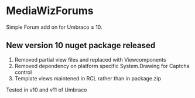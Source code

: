 # MediaWizForums #
Simple Forum add on for Umbraco ≥ 10. 
## New version 10 nuget package released ##
1. Removed partial view files and replaced with Viewcomponents
2. Removed dependency on platform specific System.Drawing for Captcha control
3. Template views maintened in RCL rather than in package.zip

Tested in v10 and v11 of Umbraco

